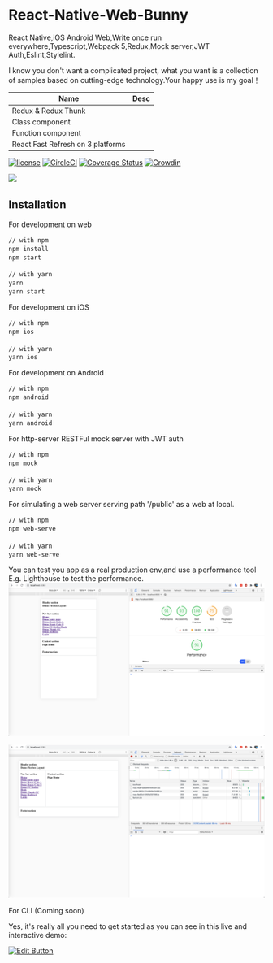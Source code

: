 <h1>React-Native-Web-Bunny</h1>

React Native,iOS Android Web,Write once run everywhere,Typescript,Webpack 5,Redux,Mock server,JWT Auth,Eslint,Stylelint.

I know you don't want a complicated project, what you want is a collection of samples based on cutting-edge technology.Your happy use is my goal！
<table>
<thead><tr><th>Name</th><th>Desc</th></tr></thead>
<tbody>
<tr><td>Redux & Redux Thunk</td><td>  </td></tr>
<tr><td>Class component</td><td>  </td></tr>
<tr><td>Function component</td><td>  </td></tr>
<tr><td>React Fast Refresh on 3 platforms</td><td>  </td></tr>
</tbody></table>

<div>

[![license](https://img.shields.io/badge/license-MIT-blue.svg)]()
[![CircleCI](https://img.shields.io/circleci/project/github/mui-org/material-ui/next.svg)](https://app.circleci.com/pipelines/github/zrwusa/react-bunny)
[![Coverage Status](https://img.shields.io/codecov/c/github/mui-org/material-ui/next.svg)](https://codecov.io/gh/zrwusa/react-bunny)
[![Crowdin](https://badges.crowdin.net/material-ui-docs/localized.svg)](https://crowdin.com/project/react-bunny)

![](https://raw.githubusercontent.com/zrwusa/ReactNativeWebBunny/main/web/screen-show.gif)

</div>

## Installation
For development on web
```sh
// with npm
npm install
npm start

// with yarn
yarn
yarn start
```

For development on iOS
```sh
// with npm
npm ios

// with yarn
yarn ios
```

For development on Android
```sh
// with npm
npm android

// with yarn
yarn android
```

For http-server RESTFul mock server with JWT auth
```sh
// with npm
npm mock

// with yarn
yarn mock
```

For simulating a web server serving path '/public' as a web at local.
```sh
// with npm
npm web-serve

// with yarn
yarn web-serve
```
You can test you app as a real production env,and use a performance tool E.g. Lighthouse to test the performance.
![](https://raw.githubusercontent.com/zrwusa/assets/master/images/Screen%20Shot%202020-12-13%20at%2014.26.36.png)

![](https://raw.githubusercontent.com/zrwusa/assets/master/images/Screen%20Shot%202020-12-13%20at%2014.27.37.png)


For CLI (Coming soon)








Yes, it's really all you need to get started as you can see in this live and interactive demo:

[![Edit Button](https://codesandbox.io/static/img/play-codesandbox.svg)](https://codesandbox.io/s/github/zrwusa/ReactNativeWebBunny/tree/main)







